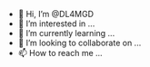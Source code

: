 - 👋 Hi, I’m @DL4MGD
- 👀 I’m interested in ...
- 🌱 I’m currently learning ...
- 💞️ I’m looking to collaborate on ...
- 📫 How to reach me ...

<!---
DL4MGD/DL4MGD is a ✨ special ✨ repository because its `README.md` (this file) appears on your GitHub profile.
You can click the Preview link to take a look at your changes.
--->
